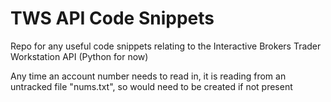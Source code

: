 # TWS API Code Snippets

Repo for any useful code snippets relating to the Interactive Brokers Trader Workstation API (Python for now)

Any time an account number needs to read in, it is reading from an untracked file "nums.txt", so would need to be created if not present